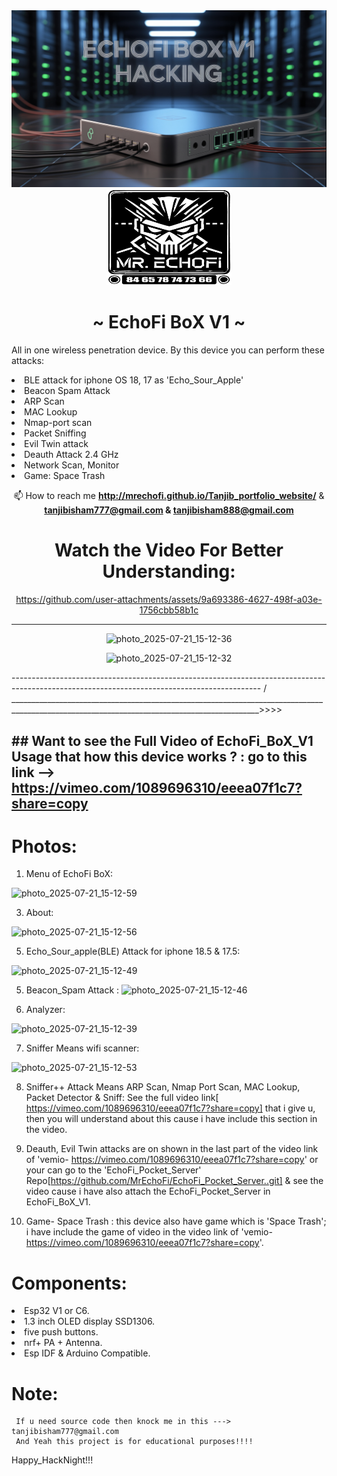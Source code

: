 <div align="center">
    <img src="https://github.com/MrEchoFi/EchoFi_BoX_V1-/blob/main/EchoFi_BoX_V1_Hacking_616fe89b-789a-4dc2-937e-a739a1a39849.png?raw=true" alt="gif" width="701" height="auto" />
</div>

<div align="center">
  <img src="https://github.com/MrEchoFi/MrEchoFi/raw/4274f537dec313ac7dde4403fe0fae24259beade/Mr.EchoFi-New-Logo-with-ASCII.jpg" alt="logo" width="200" height="auto" />
  <h1> ~ EchoFi BoX V1 ~ </h1>
</div>
  <p>
  All in one wireless penetration device. By this device you can perform these attacks:
      <li> BLE attack for iphone OS 18, 17 as 'Echo_Sour_Apple'</li>
       <li> Beacon Spam Attack</li>
       <li> ARP Scan</li>
       <li> MAC Lookup</li>
       <li> Nmap-port scan</li>
       <li> Packet Sniffing</li>
       <li> Evil Twin attack</li>
       <li> Deauth Attack 2.4 GHz</li>
       <li> Network Scan, Monitor</li>
       <li> Game: Space Trash</li>
      
  </p>
<div align="center">


  📫 How to reach me **http://mrechofi.github.io/Tanjib_portfolio_website/** & **tanjibisham777@gmail.com & tanjibisham888@gmail.com**

 # Watch the Video For Better Understanding:

    


https://github.com/user-attachments/assets/9a693386-4627-498f-a03e-1756cbb58b1c

_____________________________________

![photo_2025-07-21_15-12-36](https://github.com/user-attachments/assets/fe6ee798-7161-47bd-9fed-cca2a74dbe95)

![photo_2025-07-21_15-12-32](https://github.com/user-attachments/assets/ef00d182-8dd8-42eb-9fef-25297f1dc6ef)


  </div>

-------------------------------------------------------------------------------------------------------------------------------------------- \/  
____________________________________________________________________________________________________________________________________________>>>>
  
## ## Want to see the Full Video of EchoFi_BoX_V1 Usage that how this device works ? : go to this link --> https://vimeo.com/1089696310/eeea07f1c7?share=copy


# Photos: 
  1. Menu of EchoFi BoX:
     

![photo_2025-07-21_15-12-59](https://github.com/user-attachments/assets/4af2bfd0-6fa5-4fdd-af88-55adf1f05e13)


   3. About:
      
      
![photo_2025-07-21_15-12-56](https://github.com/user-attachments/assets/5486f7e1-47c2-436a-9be0-f2a0a1e88003)



   5. Echo_Sour_apple(BLE) Attack for iphone 18.5 & 17.5:

![photo_2025-07-21_15-12-49](https://github.com/user-attachments/assets/edbbac98-2d45-4c37-9765-b38efc094d08)


   5. Beacon_Spam Attack :
![photo_2025-07-21_15-12-46](https://github.com/user-attachments/assets/dea1ead1-3f65-496a-a02b-0fcceb68d7ee)

       
   6. Analyzer:

![photo_2025-07-21_15-12-39](https://github.com/user-attachments/assets/61933c13-64da-4f83-bb88-eb198936c231)



  7. Sniffer Means wifi scanner:

     
![photo_2025-07-21_15-12-53](https://github.com/user-attachments/assets/a49940f7-0ef1-4d54-a82a-fa74768e50a7)


8. Sniffer++ Attack Means ARP Scan, Nmap Port Scan, MAC Lookup, Packet Detector & Sniff:
    See the full video link[ https://vimeo.com/1089696310/eeea07f1c7?share=copy] that i give u, then you will understand about this cause i have include this section in the video. 


9. Deauth, Evil Twin attacks are on shown in the last part of the video link of 'vemio-  https://vimeo.com/1089696310/eeea07f1c7?share=copy' or your can go to the 'EchoFi_Pocket_Server' Repo[https://github.com/MrEchoFi/EchoFi_Pocket_Server..git] & see the video cause i have also attach the EchoFi_Pocket_Server in EchoFi_BoX_V1.

10. Game- Space Trash : this device also have game which is 'Space Trash'; i have include the game of video in the video link of 'vemio-  https://vimeo.com/1089696310/eeea07f1c7?share=copy'.
    
# Components: 
   
 <li>  Esp32 V1 or C6.</li>
 <li> 1.3 inch OLED display SSD1306.</li>
 <li> five push buttons. </li>
 <li> nrf+ PA + Antenna. </li>
 <li> Esp IDF & Arduino Compatible.</li>
       
   
# Note: 
     If u need source code then knock me in this ---> tanjibisham777@gmail.com
     And Yeah this project is for educational purposes!!!!
   
Happy_HackNight!!!
